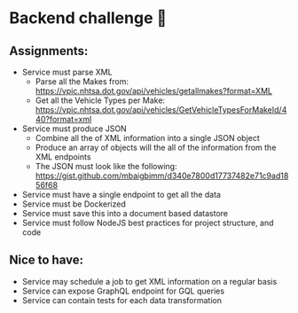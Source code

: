 # Backend challenge 💪

## Assignments:

- Service must parse XML
  - Parse all the Makes from: https://vpic.nhtsa.dot.gov/api/vehicles/getallmakes?format=XML
  - Get all the Vehicle Types per Make: https://vpic.nhtsa.dot.gov/api/vehicles/GetVehicleTypesForMakeId/440?format=xml
- Service must produce JSON
  - Combine all the of XML information into a single JSON object
  - Produce an array of objects will the all of the information from the XML endpoints
  - The JSON must look like the following: https://gist.github.com/mbaigbimm/d340e7800d17737482e71c9ad1856f68
- Service must have a single endpoint to get all the data
- Service must be Dockerized
- Service must save this into a document based datastore
- Service must follow NodeJS best practices for project structure, and code

## Nice to have:
- Service may schedule a job to get XML information on a regular basis
- Service can expose GraphQL endpoint for GQL queries
- Service can contain tests for each data transformation
